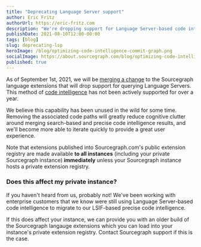 ```yaml
---
title: "Deprecating Language Server support"
author: Eric Fritz
authorUrl: https://eric-fritz.com
description: "We're dropping support for Language Server-based code intelligence from our product effective on 2021-09-01. Note that this will affect all instances that are not running a private extension registry, not just those upgrading to the current version of Sourcegraph."
publishDate: 2021-08-10T12:00-00:00
tags: [blog]
slug: deprecating-lsp
heroImage: /blog/optimizing-code-intelligence-commit-graph.png
socialImage: https://about.sourcegraph.com/blog/optimizing-code-intelligence-commit-graph.png
published: true
---
```


As of September 1st, 2021, we will be [merging a change](https://github.com/sourcegraph/code-intel-extensions/pull/664) to the Sourcegraph language extensions that will drop support for querying Language Servers. This method of [code intelligence](https://docs.sourcegraph.com/code_intelligence) has not been actively supported for over a year.

We believe this capability has been unused in the wild for some time. Removing the associated code paths will greatly reduce cognitive clutter around merging search-based and precise code intelligence results, and we'll become more able to iterate quickly to provide a great user experience.

Note that extensions published into Sourcegraph.com's public extension registry are made available **to all instances** (including your private Sourcegraph instance) **immediately** unless your Sourcegraph instance hosts a private extension registry.

### Does this affect my private instance?

If you haven't heard from us, probably not! We've been working with enterprise customers that we know were still using Language Server-based code intelligence to migrate to our LSIF-based precise code intelligence.

If this does affect your instance, we can provide you with an older build of the Sourcegraph langauge extensions which you can load into your instance's private extension registry. Contact Sourcegraph support if this is the case.
